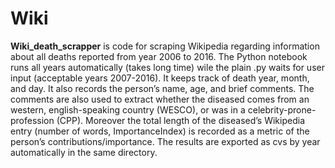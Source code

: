 # Wiki

**Wiki_death_scrapper** is code for scraping Wikipedia regarding information about all deaths reported from  year 2006 to 2016. The Python notebook runs all years automatically (takes long time) wile the plain .py waits for user input (acceptable years 2007-2016). It keeps track of death year, month, and day. It also records the person’s name, age, and brief comments. The comments are also used to extract whether the diseased comes from an western, english-speaking country (WESCO), or was in a celebrity-prone-profession (CPP). Moreover the total length of the diseased’s Wikipedia entry (number of words, ImportanceIndex) is recorded as a metric of the person’s contributions/importance. The results are exported as cvs by year automatically in the same directory.